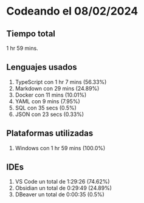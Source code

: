 # Codeando el 08/02/2024

## Tiempo total
1 hr 59 mins.

## Lenguajes usados
1. TypeScript con 1 hr 7 mins (56.33%)
1. Markdown con 29 mins (24.89%)
1. Docker con 11 mins (10.01%)
1. YAML con 9 mins (7.95%)
1. SQL con 35 secs (0.5%)
1. JSON con 23 secs (0.33%)

## Plataformas utilizadas
1. Windows con 1 hr 59 mins (100.0%)

## IDEs
1. VS Code un total de 1:29:26 (74.62%)
1. Obsidian un total de 0:29:49 (24.89%)
1. DBeaver un total de 0:00:35 (0.5%)
